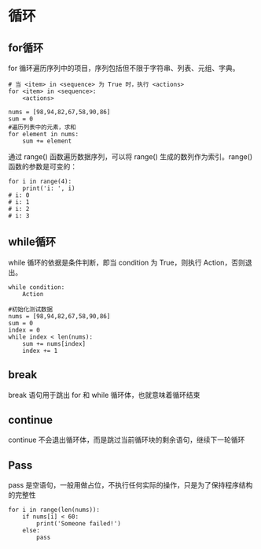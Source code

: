 # 循环

## for循环

for 循环遍历序列中的项目，序列包括但不限于字符串、列表、元组、字典。
```
# 当 <item> in <sequence> 为 True 时，执行 <actions>
for <item> in <sequence>:
    <actions>
```

```
nums = [98,94,82,67,58,90,86]
sum = 0
#遍历列表中的元素，求和
for element in nums:
    sum += element
```


通过 range() 函数遍历数据序列，可以将 range() 生成的数列作为索引。range() 函数的参数是可变的：
```
for i in range(4):
    print('i: ', i)
# i: 0
# i: 1
# i: 2
# i: 3
```



## while循环
while 循环的依据是条件判断，即当 condition 为 True，则执行 Action，否则退出。
```
while condition:
    Action
```

```
#初始化测试数据
nums = [98,94,82,67,58,90,86]
sum = 0
index = 0
while index < len(nums):
    sum += nums[index]
    index += 1
```


## break
break 语句用于跳出 for 和 while 循环体，也就意味着循环结束


## continue
continue 不会退出循环体，而是跳过当前循环块的剩余语句，继续下一轮循环


## Pass
pass 是空语句，一般用做占位，不执行任何实际的操作，只是为了保持程序结构的完整性
```
for i in range(len(nums)):
    if nums[i] < 60:
        print('Someone failed!')
    else:
        pass
```












